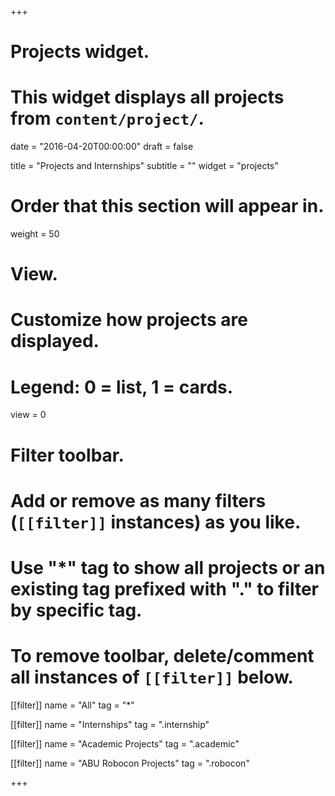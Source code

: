 +++
# Projects widget.
# This widget displays all projects from `content/project/`.

date = "2016-04-20T00:00:00"
draft = false

title = "Projects and Internships"
subtitle = ""
widget = "projects"

# Order that this section will appear in.
weight = 50

# View.
# Customize how projects are displayed.
# Legend: 0 = list, 1 = cards.
view = 0

# Filter toolbar.
# Add or remove as many filters (`[[filter]]` instances) as you like.
# Use "*" tag to show all projects or an existing tag prefixed with "." to filter by specific tag.
# To remove toolbar, delete/comment all instances of `[[filter]]` below.
[[filter]]
  name = "All"
  tag = "*"
  
[[filter]]
  name = "Internships"
  tag = ".internship"

[[filter]]
  name = "Academic Projects"
  tag = ".academic"

[[filter]]
  name = "ABU Robocon Projects"
  tag = ".robocon"

+++

